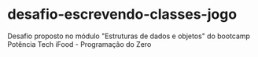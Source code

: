 # desafio-escrevendo-classes-jogo
Desafio proposto no módulo "Estruturas de dados e objetos" do bootcamp Potência Tech iFood - Programação do Zero
